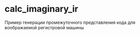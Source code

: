 # calc_imaginary_ir
Пример генерации промежуточного представления кода для воображаемой регистровой машины
